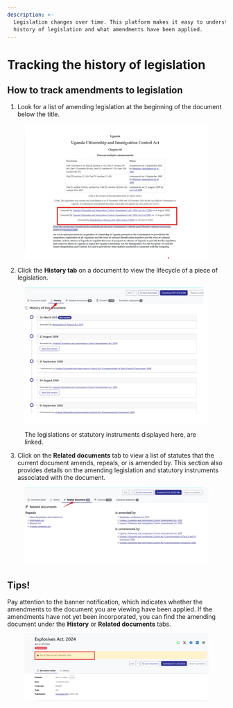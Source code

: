 ```yaml
---
description: >-
  Legislation changes over time. This platform makes it easy to understand the
  history of legislation and what amendments have been applied.
---
```


# Tracking the history of legislation



## How to track amendments to legislation&#x20;

1. Look for a list of amending legislation at the beginning of the document below the title.

<figure><img src="../.gitbook/assets/ulii--legislation 7 (1).png" alt=""><figcaption></figcaption></figure>

2. Click the **History tab** on a document to view the lifecycle of a piece of legislation.

<figure><img src="../.gitbook/assets/ulii--legislation 8.png" alt=""><figcaption><p>The legislations or statutory instruments displayed here, are linked.</p></figcaption></figure>

3. Click on the **Related documents** tab to view a list of statutes that the current document amends, repeals, or is amended by. This section also provides details on the amending legislation and statutory instruments associated with the document.

<figure><img src="../.gitbook/assets/ulii--legislation 9.png" alt=""><figcaption></figcaption></figure>

## Tips!

Pay attention to the banner notification, which indicates whether the amendments to the document you are viewing have been applied. If the amendments have not yet been incorporated, you can find the amending document under the **History** or **Related documents** tabs.

<figure><img src="../.gitbook/assets/ulii--legislation 10.png" alt=""><figcaption></figcaption></figure>